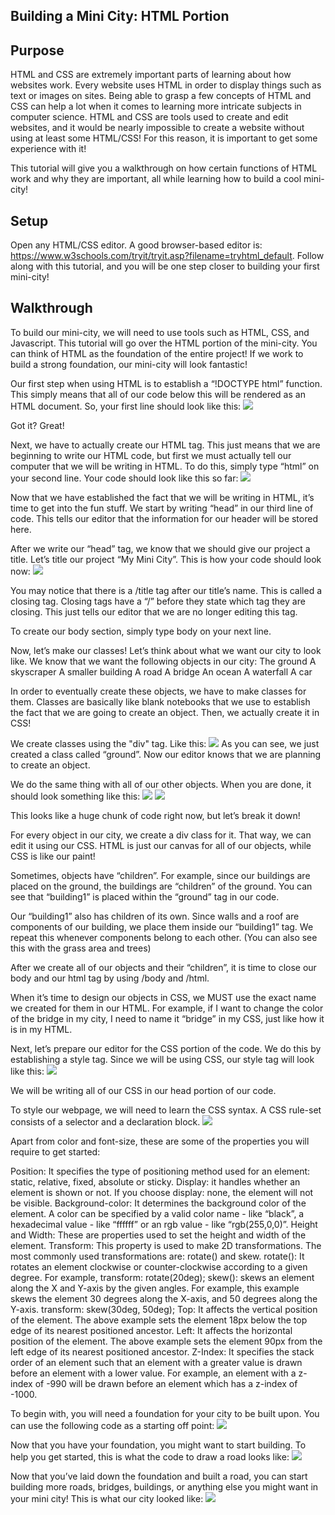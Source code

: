 ## Building a Mini City: HTML Portion
## Purpose
HTML and CSS are extremely important parts of learning about how websites work. Every website uses HTML in order to display things such as text or images on sites. Being able to grasp a few concepts of  HTML and CSS can help a lot when it comes to learning more intricate subjects in computer science. HTML and CSS are tools used to create and edit websites, and it would be nearly impossible to create a website without using at least some HTML/CSS! For this reason, it is important to get some experience with it!

This tutorial will give you a walkthrough on how certain functions of HTML work and why they are important, all while learning how to build a cool mini-city!

## Setup
Open any HTML/CSS editor. A good browser-based editor is:
https://www.w3schools.com/tryit/tryit.asp?filename=tryhtml_default.
Follow along with this tutorial, and you will be one step closer to building your first mini-city!

## Walkthrough

To build our mini-city, we will need to use tools such as HTML, CSS, and Javascript. This tutorial will go over the HTML portion of the mini-city. You can think of HTML as the foundation of the entire project! If we work to build a strong foundation, our mini-city will look fantastic!

Our first step when using HTML is to establish a “!DOCTYPE html” function. This simply means that all of our code below this will be rendered as an HTML document.
So, your first line should look like this: <img src=https://lh3.googleusercontent.com/3-aYKYNPyv2Ie-XOajV4_q8EM1PDzeSIxRDKeKtAsSxj_Cy9gSzlhYjDZ_d2UGupdsr5DvKaZy0tfP6NpqwOm8QXHNIIai5XspYBKACo_MODMXnfLni4-VK4KaNcdq2KMLWEGN-A>


Got it? Great!

Next, we have to actually create our HTML tag. This just means that we are beginning to write our HTML code, but first we must actually tell our computer that we will be writing in HTML. To do this, simply type “html” on your second line. Your code should look like this so far: <img src=https://lh4.googleusercontent.com/xcemOKcTNUUlo5yAwQvAyAaMhLiwskacjc1LTDy0P0yoaSUpssBCjlURYTfSYsw-yHPBpXGgJCK_Y76lxqLPbjmiEx7WSMxJ5v-OclRHJo1J7YkQNaqI9sR-el_PM8qnaUp0rjvt>

Now that we have established the fact that we will be writing in HTML, it’s time to get into the fun stuff. We start by writing “head” in our third line of code. This tells our editor that the information for our header will be stored here.

After we write our “head” tag, we know that we should give our project a title. Let’s title our project “My Mini City”. This is how your code should look now: <img src=https://lh3.googleusercontent.com/1ZecOiCyLV4wjTHfQsGzQSuJJGePIZp46IQkE29VVEmbHz1WUeS5tsDMs0iiKPVIFjCyic2dk49RRXEbnbwYrJFjGgykmT4rVDqWedqytukmAUpdbSiDKXYdvogTciuwNopK4Vzl>

You may notice that there is a /title tag after our title’s name. This is called a closing tag. Closing tags have a “/” before they state which tag they are closing. This just tells our editor that we are no longer editing this tag.

To create our body section, simply type body on your next line.

Now, let’s make our classes! Let’s think about what we want our city to look like.
We know that we want the following objects in our city:
The ground
A skyscraper
A smaller building
A road
A bridge
An ocean
A waterfall
A car

In order to eventually create these objects, we have to make classes for them. Classes are basically like blank notebooks that we use to establish the fact that we are going to create an object. Then, we actually create it in CSS!

We create classes using the "div" tag. Like this: <img src=https://lh6.googleusercontent.com/1iPgi651LuYWiyo5AnInaCkxrpUMpnVAeBFdxIiEtEpILCPIm1JixLkgK5oUWdsnLYMyOxsO2LjNdGGBz47F-g-yJpUt2dtV4mnathNFa6TGKwOJ2KJoXVRXrY2b9M0W6eQ6r6nR>
As you can see, we just created a class called “ground”. Now our editor knows that we are planning to create an object.

We do the same thing with all of our other objects. When you are done, it should look something like this: <img src=https://lh4.googleusercontent.com/KvgGx3EetIK7wY0oXVeEFvrvaznJTFkrwE6fwTi0HoYN4Rymi5SmJj6WAc-g2BUgAiFMjVm3WNUOdvusnb-0-cbewzMQDYZhIWOdrJRLtGd-KC2Ox1Ps7MVcq8Ev4bG5NOUirUz3> <img src=https://lh4.googleusercontent.com/QPwNwwgKTGt_I6I4pmBxnd5dvlew7OocTCup8YiqBB8DTmmnyaWZ2Qi5TK_GBboP6gjdJgObXWbt1-pIjPF95GlkQSGlZcfw0Z3Wa7amH-24IBkAMO4Z6mXmepX5uNoRb5kh9xao>


This looks like a huge chunk of code right now, but let’s break it down!

For every object in our city, we create a div class for it. That way, we can edit it using our CSS. HTML is just our canvas for all of our objects, while CSS is like our paint!

Sometimes, objects have “children”. For example, since our buildings are placed on the ground, the buildings are “children” of the ground.
You can see that “building1” is placed within the “ground” tag in our code.

Our “building1” also has children of its own. Since walls and a roof are components of our building, we place them inside our “building1” tag. We repeat this whenever components belong to each other. (You can also see this with the grass area and trees)

After we create all of our objects and their “children”, it is time to close our body and our html tag by using /body and /html.

When it’s time to design our objects in CSS, we MUST use the exact name we created for them in our HTML. For example, if I want to change the color of the bridge in my city, I need to name it “bridge” in my CSS, just like how it is in my HTML.

Next, let’s prepare our editor for the CSS portion of the code. We do this by establishing a style tag. Since we will be using CSS, our style tag will look like this: <img src=https://lh5.googleusercontent.com/kNUcMVEmTr0O0GyTUlYwlJro5lYXiehFh5gwS_B4xZujFUkrVZEn9pIjoA-venhZlkqoWjYBlksmDZ4o0-SEaem_FFR072jiqH26Svuy4ga0ACzWjt4m-5JQG1FI_mBGbIDppin0>

We will be writing all of our CSS in our head portion of our code.

To style our webpage, we will need to learn the CSS syntax. A CSS rule-set consists of a selector and a declaration block.
<img src=https://lh3.googleusercontent.com/3UcaVdjNU8MuMn4Feims4asq1epCgIOEwJX2goOH8SZE2eP2IKz5vRvCuSL9howvCc_Co_G2TE8Tqe5pIPgTAITV9KB28hqPEWXLzvZZ7xTnF1GNBohcY75WK00KBHIfbJ4nufVR>

Apart from color and font-size, these are some of the properties you will require to get started:

Position: It specifies the type of positioning method used for an element: static, relative, fixed, absolute or sticky. 
Display: it handles whether an element is shown or not. If you choose display: none, the element will not be visible.
Background-color: It determines the background color of the element. A color can be specified by a valid color name - like “black”, a hexadecimal value - like “ffffff” or an rgb value - like “rgb(255,0,0)”.
Height and Width: These are properties used to set the height and width of the element.
Transform: This property is used to make 2D transformations. The most commonly used transformations are: rotate() and skew.
rotate(): It rotates an element clockwise or counter-clockwise according to a given degree. For example, 
transform: rotate(20deg);
 skew(): skews an element along the X and Y-axis by the given angles. For example, this example skews the element 30 degrees along the X-axis, and 50 degrees along the Y-axis.
transform: skew(30deg, 50deg);
Top: It affects the vertical position of the element. The above example sets the element 18px below the top edge of its nearest positioned ancestor.
Left:  It affects the horizontal position of the element. The above example sets the element 90px from the left edge of its nearest positioned ancestor.
Z-Index: It specifies the stack order of an element such that an element with a greater value is drawn before an element with a lower value. For example, an element with a z-index of -990 will be drawn before an element which has a z-index of -1000.

To begin with, you will need a foundation for your city to be built upon. You can use the following code as a starting off point:
<img src=https://lh6.googleusercontent.com/nZcAdMZnQDGDfw-g03-90yQgQcdS4mhQPlOFNpuUhFpB3AIVSEF-YtZJ8n5qs332bXjnNEkxspiWQpyn1BFyTgKsEJHK-dQojxqiWR04nd_tZbHe4e-D9XLHXAjMTYuIXNFWbs50>

Now that you have your foundation, you might want to start building. To help you get started, this is what the code to draw a road looks like:
<img src=https://lh6.googleusercontent.com/sDm5NTjvOdTJLM17ABgWDYo2vwaXLoNWE1t_8fqJxEBRCHWIuUGPhvsF-SjffJrARWNaDNNJ00awF6usQsISpVBpmnEZtGlhHkIztWAmclhshrbrMZs3m0giMTLE34Cx5K2P87UA>


Now that you’ve laid down the foundation and built a road, you can start building more roads, bridges, buildings, or anything else you might want in your mini city! This is what our city looked like: <img src=https://lh4.googleusercontent.com/yu268ztRROLzh3AjLVUeNroSMUlbOsHpZzsWNIokeRtjF7iz-1mqWCqJPdtL1-JyUX6shb3kq28_CYm1xihsf70nPM8EBfHVERg13x7ef5nf5TibItYGI7ixBu_CHcgyIUfRML_c>



